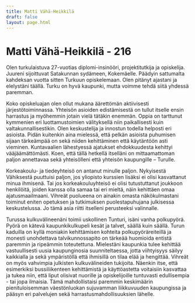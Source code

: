 ```yaml
---
title: Matti Vähä-Heikkilä
draft: false
layout: page.html
---
```


# Matti Vähä-Heikkilä - 216

Olen turkulaistuva 27-vuotias diplomi-insinööri, projektitutkija ja opiskelija. Juureni sijoittuvat Satakunnan sydämeen, Kokemäelle. Päädyin sattumalta kahdeksan vuotta sitten Turkuun opiskelemaan. Olen pitänyt ajastani ja elelystäni täällä. Turku on hyvä kaupunki, mutta voimme tehdä siitä yhdessä paremman.

Koko opiskeluajan olen ollut mukana äärettömän aktiivisesti järjestötoiminnassa. Yhteisön asioiden edistämisestä on tullut itselle ensin harrastus ja myöhemmin jotain vielä tätäkin enemmän. Oppia on tarttunut kymmenien eri luottamustoimien välityksellä niin paikallisesti kuin valtakunnallisestikin. Olen keskustelija ja innostun todella helposti eri asioista. Pidän kuitenkin aina mielessä, että pelkän asioista puhumisen sijaan tärkeämpää on sekä niiden kehittäminen että käytäntöön asti vieminen. Kuntavaalien lähestyessä ajatukset ehdokkuudesta kehittyi vääjäämättömästi. Koen, että tällä hetkellä itselläni on mittaamattoman paljon annettavaa sekä yhteisölleni että yhteisön kaupungille – Turulle.

Korkeakoulu- ja tiedeyhteisö on antanut minulle paljon. Nykyisestä Vähiksestä puuttuisi paljon, jos yliopisto kurssien lisäksi ei olisi kasvattanut minua ihmisenä. Tai jos korkeakouluyhteisö ei olisi tutustuttanut joukkoon henkilöitä, joiden kanssa olla samaa tai eri mieltä, näin kehittäen omaa ajatusmaailmaani. Vihreät puolueena on ainakin omasta näkökulmastani toiminut eniten opetuksen ja tutkimuksen puolestapuhujana julkisessa keskustelussa. Jo tämä asia riitti itselleni perusteeksi valinnalle.

Turussa kulkuvälineenäni toimii uskollinen Tunturi, isäni vanha polkupyörä. Pyörä on kätevä kaupunkikulkupeli kesät ja talvet, säällä kuin säällä. Turun kaduilla on kyllä moniakin kehittämisen kohteita polkupyöräreiteillä ja monesti unohdettava talvikunnossapito on tärkeää huomioida entistä paremmin ja ripeämmin toteutettuna. Mielestäni kaupunkia tulee kehittää vastuullisesti uusia kaupunginosia suunniteltaessa, jotta viihtyisyys säilyy kaikkialla ja sekä ympäristöllä että ihmisillä on tilaa elää ja hengittää. Vihreät on myös vahvimpia julkisten kulkuvälineiden tukijoita. Näenkin itse, että esimerkiksi bussiliikenteen kehittämistä ja käyttöastetta voitaisiin kasvattaa ja tukea niin, että liput olisivat nuorille ja opiskelijoille tuntuvasti edullisempia - tai jopa ilmaisia. Tämä mahdollistaisi paremmin keskimäärin pienituloisemman väestönluokan sujuvamman liikkuvuuden kaupungissa ja pääsyn eri palvelujen sekä harrastusmahdollisuuksien lähelle.

